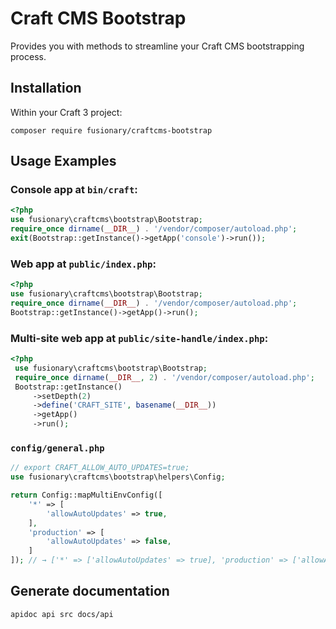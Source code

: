 # Craft CMS Bootstrap

Provides you with methods to streamline your Craft CMS bootstrapping process.

## Installation

Within your Craft 3 project:
```
composer require fusionary/craftcms-bootstrap
```

## Usage Examples

### Console app at `bin/craft`:

```php
<?php
use fusionary\craftcms\bootstrap\Bootstrap;
require_once dirname(__DIR__) . '/vendor/composer/autoload.php';
exit(Bootstrap::getInstance()->getApp('console')->run());
```

### Web app at `public/index.php`:

```php
<?php
use fusionary\craftcms\bootstrap\Bootstrap;
require_once dirname(__DIR__) . '/vendor/composer/autoload.php';
Bootstrap::getInstance()->getApp()->run();
```

### Multi-site web app at `public/site-handle/index.php`:

```php
<?php
 use fusionary\craftcms\bootstrap\Bootstrap;
 require_once dirname(__DIR__, 2) . '/vendor/composer/autoload.php';
 Bootstrap::getInstance()
     ->setDepth(2)
     ->define('CRAFT_SITE', basename(__DIR__))
     ->getApp()
     ->run();
```

### `config/general.php`

```php
// export CRAFT_ALLOW_AUTO_UPDATES=true;
use fusionary\craftcms\bootstrap\helpers\Config;

return Config::mapMultiEnvConfig([
    '*' => [
        'allowAutoUpdates' => true,
    ],
    'production' => [
        'allowAutoUpdates' => false,
    ]
]); // → ['*' => ['allowAutoUpdates' => true], 'production' => ['allowAutoUpdates' => true]]
```

## Generate documentation

```
apidoc api src docs/api
```
